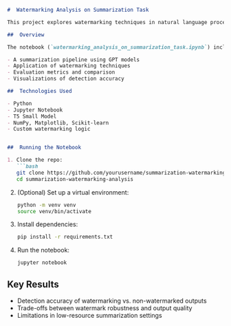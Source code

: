 
```markdown
#  Watermarking Analysis on Summarization Task

This project explores watermarking techniques in natural language processing, specifically applied to **text summarization**. The goal is to evaluate whether summaries generated by large language models can be traced or identified using watermarking strategies.

##  Overview

The notebook (`watermarking_analysis_on_summarization_task.ipynb`) includes:

- A summarization pipeline using GPT models
- Application of watermarking techniques
- Evaluation metrics and comparison
- Visualizations of detection accuracy

##  Technologies Used

- Python
- Jupyter Notebook
- T5 Small Model
- NumPy, Matplotlib, Scikit-learn
- Custom watermarking logic


##  Running the Notebook

1. Clone the repo:
   ```bash
   git clone https://github.com/yourusername/summarization-watermarking-analysis.git
   cd summarization-watermarking-analysis
   ```

2. (Optional) Set up a virtual environment:
   ```bash
   python -m venv venv
   source venv/bin/activate
   ```

3. Install dependencies:
   ```bash
   pip install -r requirements.txt
   ```

4. Run the notebook:
   ```bash
   jupyter notebook
   ```

## Key Results

- Detection accuracy of watermarking vs. non-watermarked outputs
- Trade-offs between watermark robustness and output quality
- Limitations in low-resource summarization settings


```

